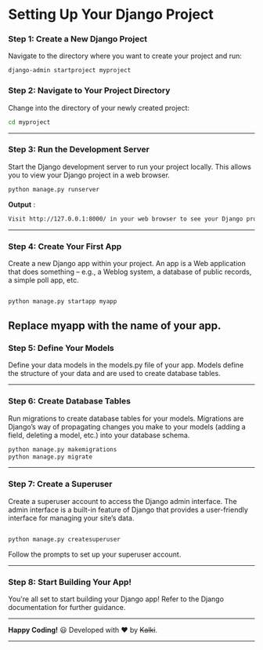 # Setting Up Your Django Project

### Step 1: Create a New Django Project
Navigate to the directory where you want to create your project and run:

```bash
django-admin startproject myproject
```
### Step 2: Navigate to Your Project Directory
Change into the directory of your newly created project:

```bash
cd myproject
```
---
### Step 3: Run the Development Server
Start the Django development server to run your project locally. This allows you to view your Django project in a web browser.

```bash
python manage.py runserver
```
**Output** : 
```bash
Visit http://127.0.0.1:8000/ in your web browser to see your Django project running locally.
```
---
### Step 4: Create Your First App
Create a new Django app within your project. 
An app is a Web application that does something – e.g., a Weblog system, a database of public records, a simple poll app, etc.

```bash

python manage.py startapp myapp
```
Replace __myapp__ with the name of your app.
---
### Step 5: Define Your Models
Define your data models in the models.py file of your app. Models define the structure of your data and are used to create database tables.

---
### Step 6: Create Database Tables
Run migrations to create database tables for your models. Migrations are Django’s way of propagating changes you make to your models (adding a field, deleting a model, etc.) into your database schema.

```bash
python manage.py makemigrations
python manage.py migrate
```
---
### Step 7: Create a Superuser
Create a superuser account to access the Django admin interface. The admin interface is a built-in feature of Django that provides a user-friendly interface for managing your site’s data.

```bash

python manage.py createsuperuser
```
Follow the prompts to set up your superuser account.

---
### Step 8: Start Building Your App!
You're all set to start building your Django app! Refer to the Django documentation for further guidance.

---


**Happy Coding!** :smiley:
Developed with ❤️ by ~~Kalki~~.

---
